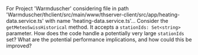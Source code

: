 For Project 'Warmduscher' considering file in path 'Warmduscher/thclient/src/main/www/thserver-client/src/app/heating-data.service.ts' with name 'heating-data.service.ts'... 
Consider the `getMeteoSwissHistorical` method. It accepts a `stationIds: Set<string>` parameter. How does the code handle a potentially very large `stationIds` set? What are the potential performance implications, and how could this be improved?